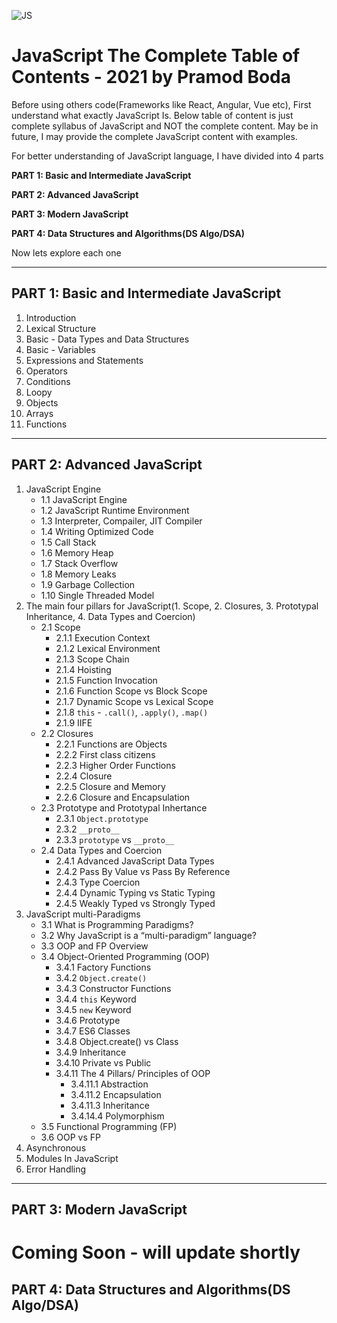 ![JS](https://cdn4.iconfinder.com/data/icons/logos-and-brands/512/187_Js_logo_logos-64.png)
# JavaScript The Complete Table of Contents - 2021 by Pramod Boda
Before using others code(Frameworks like React, Angular, Vue etc), First understand what exactly JavaScript Is.
Below table of content is just complete syllabus of JavaScript and NOT the complete content.
May be in future, I may provide the complete JavaScript content with examples. 

For better understanding of JavaScript language, I have divided into 4 parts

**PART 1: Basic and Intermediate JavaScript**

**PART 2: Advanced JavaScript**

**PART 3: Modern JavaScript**

**PART 4: Data Structures and Algorithms(DS Algo/DSA)**

Now lets explore each one

---
## PART 1: Basic and Intermediate JavaScript
1. Introduction
2. Lexical Structure
3. Basic - Data Types and Data Structures
4. Basic - Variables
5. Expressions and Statements
6. Operators
7. Conditions
8. Loopy
9. Objects
10. Arrays
11. Functions
---
## PART 2: Advanced JavaScript
1. JavaScript Engine
   - 1.1 JavaScript Engine
   - 1.2 JavaScript Runtime Environment
   - 1.3 Interpreter, Compailer, JIT Compiler
   - 1.4 Writing Optimized Code
   - 1.5 Call Stack
   - 1.6 Memory Heap
   - 1.7 Stack Overflow
   - 1.8 Memory Leaks
   - 1.9 Garbage Collection
   - 1.10 Single Threaded Model
2. The main four pillars for JavaScript(1. Scope, 2. Closures, 3. Prototypal Inheritance, 4. Data Types and Coercion)
   - 2.1 Scope
      - 2.1.1 Execution Context
      - 2.1.2 Lexical Environment
      - 2.1.3 Scope Chain
      - 2.1.4 Hoisting
      - 2.1.5 Function Invocation
      - 2.1.6 Function Scope vs Block Scope
      - 2.1.7 Dynamic Scope vs Lexical Scope
      - 2.1.8 `this` - `.call()`, `.apply()`, `.map()`
      - 2.1.9 IIFE
   - 2.2 Closures
      - 2.2.1 Functions are Objects
      - 2.2.2 First class citizens
      - 2.2.3 Higher Order Functions
      - 2.2.4 Closure
      - 2.2.5 Closure and Memory
      - 2.2.6 Closure and Encapsulation
   - 2.3 Prototype and Prototypal Inhertance
      - 2.3.1 `Object.prototype`
      - 2.3.2 `__proto__`
      - 2.3.3 `prototype` vs `__proto__`
   - 2.4 Data Types and Coercion
      - 2.4.1 Advanced JavaScript Data Types
      - 2.4.2 Pass By Value vs Pass By Reference
      - 2.4.3 Type Coercion
      - 2.4.4 Dynamic Typing vs Static Typing
      - 2.4.5 Weakly Typed vs Strongly Typed
3. JavaScript multi-Paradigms
   - 3.1 What is Programming Paradigms?
   - 3.2 Why JavaScript is a “multi-paradigm” language?
   - 3.3 OOP and FP Overview
   - 3.4 Object-Oriented Programming (OOP)
      - 3.4.1 Factory Functions
      - 3.4.2 `Object.create()`
      - 3.4.3 Constructor Functions
      - 3.4.4 `this` Keyword
      - 3.4.5 `new` Keyword
      - 3.4.6 Prototype
      - 3.4.7 ES6 Classes
      - 3.4.8 Object.create() vs Class
      - 3.4.9 Inheritance
      - 3.4.10 Private vs Public
      - 3.4.11 The 4 Pillars/ Principles of OOP
         - 3.4.11.1 Abstraction
         - 3.4.11.2 Encapsulation
         - 3.4.11.3 Inheritance
         - 3.4.14.4 Polymorphism
   - 3.5 Functional Programming (FP)
   - 3.6 OOP vs FP
4. Asynchronous
5. Modules In JavaScript
6. Error Handling
   
--- 
## PART 3: Modern JavaScript
# Coming Soon - will update shortly
## PART 4: Data Structures and Algorithms(DS Algo/DSA)

